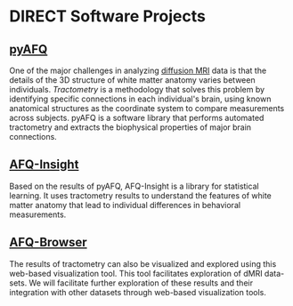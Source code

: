 # DIRECT Software Projects

## [pyAFQ](https://yeatmanlab.github.io/pyAFQ/)

One of the major challenges in analyzing
[diffusion MRI](../bibliography/diffusion-mri.md) data is that the details of the 3D
structure of white matter anatomy varies between individuals. *Tractometry* is a
methodology that solves this problem by identifying specific connections in each
individual's brain, using known anatomical structures as the coordinate system
to compare measurements across subjects. pyAFQ is a software library that
performs automated tractometry and extracts the biophysical properties of major
brain connections.

## [AFQ-Insight](https://github.com/richford/AFQ-Insight)

Based on the results of pyAFQ, AFQ-Insight is a library for statistical learning. It uses
tractometry results to understand the features of white matter anatomy that lead to individual differences in behavioral
measurements.

## [AFQ-Browser](https://yeatmanlab.github.io/AFQ-Browser/)

The results of tractometry can also be visualized and explored using this web-based
visualization tool. This tool facilitates exploration of dMRI data-sets.
We will facilitate further exploration of these results and their
integration with other datasets through web-based visualization tools.






